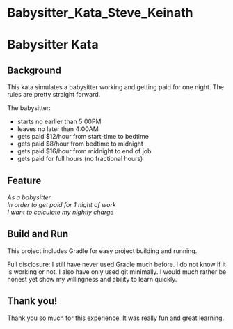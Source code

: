 # Babysitter_Kata_Steve_Keinath

# Babysitter Kata

## Background
This kata simulates a babysitter working and getting paid for one night.  The rules are pretty straight forward.

The babysitter:
- starts no earlier than 5:00PM
- leaves no later than 4:00AM
- gets paid $12/hour from start-time to bedtime
- gets paid $8/hour from bedtime to midnight
- gets paid $16/hour from midnight to end of job
- gets paid for full hours (no fractional hours)


## Feature
*As a babysitter<br>
In order to get paid for 1 night of work<br>
I want to calculate my nightly charge<br>*


## Build and Run
This project includes Gradle for easy project
building and running.

Full disclosure: I still have never used Gradle much before.
I do not know if it is working or not.
I also have only used git minimally.
I would much rather be honest yet show my
willingness and ability to learn quickly.


## Thank you!
Thank you so much for this experience.
It was really fun and great learning.

